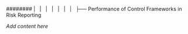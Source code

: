 ######## |   |   |   |   |   |   |   ├── Performance of Control Frameworks in Risk Reporting

*Add content here*